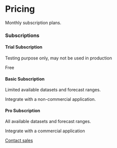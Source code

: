 # Pricing

Monthly subscription plans.

### Subscriptions

#### Trial Subscription

Testing purpose only, may not be used in production

Free

#### Basic Subscription

Limited available datasets and forecast ranges.

Integrate with a non-commercial application.

#### Pro Subscription

All available datasets and forecast ranges.

Integrate with a commercial application

[Contact sales](mailto:info@weatherlayers.com)
